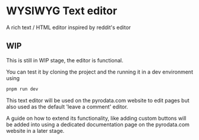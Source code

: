 # WYSIWYG Text editor

A rich text / HTML editor inspired by reddit's editor

## WIP

This is still in WIP stage, the editor is functional.

You can test it by cloning the project and the running it in a dev environment using

```bash
pnpm run dev
```

This text editor will be used on the pyrodata.com website to edit pages but also used as the 
default 'leave a comment' editor.

A guide on how to extend its functionality, like adding custom buttons will be added into 
using a dedicated documentation page on the pyrodata.com website in a later stage.
